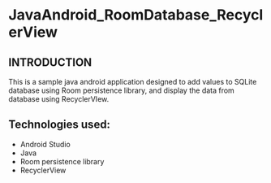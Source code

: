 # JavaAndroid_RoomDatabase_RecyclerView

## INTRODUCTION

This is a sample java android application designed to add values to SQLite database 
using Room persistence library, and display the data from database using RecyclerVIew.

## Technologies used:
- Android Studio
- Java
- Room persistence library
- RecyclerView
